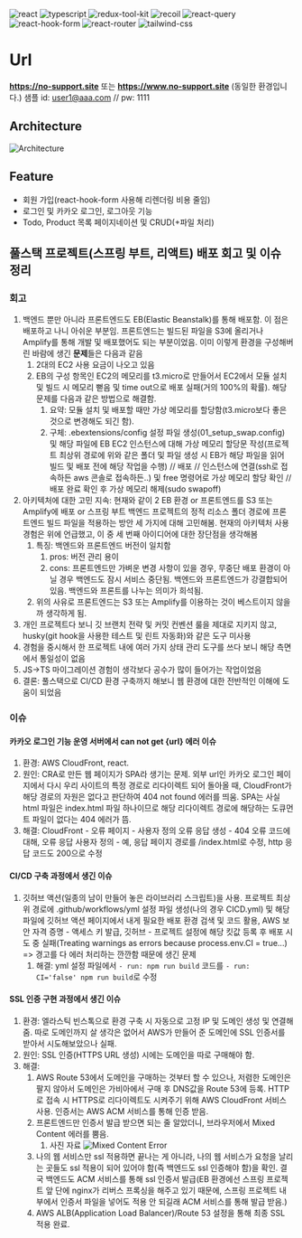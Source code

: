 ![react](https://img.shields.io/badge/react-444444?style=for-the-badge&logo=react) ![typescript](https://img.shields.io/badge/typescript-444444?style=for-the-badge&logo=typescript) ![redux-tool-kit](https://img.shields.io/badge/redux_tool_kit-444444?style=for-the-badge&logo=redux) ![recoil](https://img.shields.io/badge/recoil-444444?style=for-the-badge&logo=recoil) ![react-query](https://img.shields.io/badge/react_query-444444?style=for-the-badge&logo=react-query) ![react-hook-form](https://img.shields.io/badge/react_hook_form-444444?style=for-the-badge&logo=react-hook-form) ![react-router](https://img.shields.io/badge/react_router-444444?style=for-the-badge&logo=react-router) ![tailwind-css](https://img.shields.io/badge/tailwind_css-444444?style=for-the-badge&logo=tailwind-css)

# Url

**https://no-support.site**
또는
**https://www.no-support.site**
(동일한 환경입니다.) 
샘플 id: user1@aaa.com // pw: 1111

## Architecture

![Architecture](https://github.com/no-support/mall/assets/50227723/3ce2db9a-4f83-4c99-af26-ba795ac25b33)

## Feature
 - 회원 가입(react-hook-form 사용해 리렌더링 비용 줄임)
 - 로그인 및 카카오 로그인, 로그아웃 기능
 - Todo, Product 목록 페이지네이션 및 CRUD(+파일 처리)

## 풀스택 프로젝트(스프링 부트, 리액트) 배포 회고 및 이슈 정리

### 회고

1. 백엔드 뿐만 아니라 프론트엔드도 EB(Elastic Beanstalk)를 통해 배포함. 이 점은 배포하고 나니 아쉬운 부분임. 프론트엔드는 빌드된 파일을 S3에 올리거나 Amplify를 통해 개발 및 배포했어도 되는 부분이었음. 이미 이렇게 환경을 구성해버린 바람에 생긴 **문제**들은 다음과 같음
	1. 2대의 EC2 사용 요금이 나오고 있음
	2. EB의 구성 항목인 EC2의 메모리를 t3.micro로 만들어서 EC2에서 모듈 설치 및 빌드 시 메모리 뻗음 및 time out으로 배포 실패(거의 100%의 확률). 해당 문제를 다음과 같은 방법으로 해결함.
        1. 요약: 모듈 설치 및 배포할 때만 가상 메모리를 할당함(t3.micro보다 좋은 것으로 변경해도 되긴 함).
        2. 구체: .ebextensions/config 설정 파일 생성(01_setup_swap.config) 및 해당 파일에 EB EC2 인스턴스에 대해 가상 메모리 할당문 작성(프로젝트 최상위 경로에 위와 같은 폴더 및 파일 생성 시 EB가 해당 파일을 읽어 빌드 및 배포 전에 해당 작업을 수행) // 배포 // 인스턴스에 연결(ssh로 접속하든 aws 콘솔로 접속하든..) 및 free 명령어로 가상 메모리 할당 확인 // 배포 완료 확인 후 가상 메모리 해제(sudo swapoff)
2. 아키텍처에 대한 고민 지속: 현재와 같이 2 EB 환경 or 프론트엔드를 S3 또는 Amplify에 배포 or 스프링 부트 백엔드 프로젝트의 정적 리소스 폴더 경로에 프론트엔드 빌드 파일을 적용하는 방안 세 가지에 대해 고민해봄. 현재의 아키텍처 사용 경험은 위에 언급했고, 이 중 세 번째 아이디어에 대한 장단점을 생각해봄
   1. 특징: 백엔드와 프론트엔드 버전이 일치함
      1. pros: 버전 관리 용이
      2. cons: 프론트엔드만 가벼운 변경 사항이 있을 경우, 무중단 배포 환경이 아닐 경우 백엔드도 잠시 서비스 중단됨. 백엔드와 프론트엔드가 강결합되어 있음. 백엔드와 프론트를 나누는 의미가 희석됨.
   2. 위의 사유로 프론트엔드는 S3 또는 Amplify를 이용하는 것이 베스트이지 않을까 생각하게 됨.
3. 개인 프로젝트다 보니 깃 브랜치 전략 및 커밋 컨벤션 룰을 제대로 지키지 않고, husky(git hook을 사용한 테스트 및 린트 자동화)와 같은 도구 미사용
4. 경험을 중시해서 한 프로젝트 내에 여러 가지 상태 관리 도구를 쓰다 보니 해당 측면에서 통일성이 없음
5. JS->TS 마이그레이션 경험이 생각보다 공수가 많이 들어가는 작업이었음
6. 결론: 풀스택으로 CI/CD 환경 구축까지 해보니 웹 환경에 대한 전반적인 이해에 도움이 되었음

### 이슈

#### 카카오 로그인 기능 운영 서버에서 can not get {url} 에러 이슈

1. 환경: AWS CloudFront, react.
2. 원인: CRA로 만든 웹 페이지가 SPA라 생기는 문제. 외부 url인 카카오 로그인 페이지에서 다시 우리 사이트의 특정 경로로 리다이렉트 되어 돌아올 때, CloudFront가 해당 경로의 자원은 없다고 판단하여 404 not found 에러를 띄움. SPA는 사실 html 파일은 index.html 파일 하나이므로 해당 리다이렉트 경로에 해당하는 도큐먼트 파일이 없다는 404 에러가 뜸.
3. 해결: CloudFront - 오류 페이지 - 사용자 정의 오류 응답 생성 - 404 오류 코드에 대해, 오류 응답 사용자 정의 - 예, 응답 페이지 경로를 /index.html로 수정, http 응답 코드도 200으로 수정

#### CI/CD 구축 과정에서 생긴 이슈

1. 깃허브 액션(일종의 남이 만들어 놓은 라이브러리 스크립트)을 사용. 프로젝트 최상위 경로에 .github/workflows/yml 설정 파일 생성(나의 경우 CICD.yml) 및 해당 파일에 깃허브 액션 페이지에서 내게 필요한 배포 환경 검색 및 코드 활용, AWS 보안 자격 증명 - 액세스 키 발급, 깃허브 - 프로젝트 설정에 해당 킷값 등록 후 배포 시도 중 실패(Treating warnings as errors because process.env.CI = true...) => 경고를 다 에러 처리하는 깐깐함 때문에 생긴 문제
   1. 해결: yml 설정 파일에서 `- run: npm run build` 코드를 `- run: CI='false' npm run build`로 수정

#### SSL 인증 구현 과정에서 생긴 이슈

1. 환경: 엘라스틱 빈스톡으로 환경 구축 시 자동으로 고정 IP 및 도메인 생성 및 연결해 줌. 따로 도메인까지 살 생각은 없어서 AWS가 만들어 준 도메인에 SSL 인증서를 받아서 시도해보았으나 실패.
2. 원인: SSL 인증(HTTPS URL 생성) 시에는 도메인을 따로 구매해야 함.
3. 해결: 
   1. AWS Route 53에서 도메인을 구매하는 것부터 할 수 있으나, 저렴한 도메인은 팔지 않아서 도메인은 가비아에서 구매 후 DNS값을 Route 53에 등록. HTTP로 접속 시 HTTPS로 리다이렉트도 시켜주기 위해 AWS CloudFront 서비스 사용. 인증서는 AWS ACM 서비스를 통해 인증 받음.
   2. 프론트엔드만 인증서 발급 받으면 되는 줄 알았더니, 브라우저에서 Mixed Content 에러를 뿜음.
      1. 사진 자료 ![Mixed Content Error](https://github.com/no-support/mall/assets/50227723/2b283fd5-1258-4d27-b190-55a4f87dd683)
   3. 나의 웹 서비스만 ssl 적용하면 끝나는 게 아니라, 나의 웹 서비스가 요청을 날리는 곳들도 ssl 적용이 되어 있어야 함(즉 백엔드도 ssl 인증해야 함)을 확인. 결국 백엔드도 ACM 서비스를 통해 ssl 인증서 발급(EB 환경에선 스프링 프로젝트 앞 단에 nginx가 리버스 프록싱을 해주고 있기 때문에, 스프링 프로젝트 내부에서 인증서 파일을 넣어도 적용 안 되길래 ACM 서비스를 통해 발급 받음.)
   4. AWS ALB(Application Load Balancer)/Route 53 설정을 통해 최종 SSL 적용 완료.
